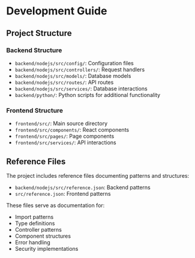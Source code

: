 # Development Guide

## Project Structure

### Backend Structure

- `backend/nodejs/src/config/`: Configuration files
- `backend/nodejs/src/controllers/`: Request handlers
- `backend/nodejs/src/models/`: Database models
- `backend/nodejs/src/routes/`: API routes
- `backend/nodejs/src/services/`: Database interactions
- `backend/python/`: Python scripts for additional functionality

### Frontend Structure

- `frontend/src/`: Main source directory
- `frontend/src/components/`: React components
- `frontend/src/pages/`: Page components
- `frontend/src/services/`: API interactions

## Reference Files

The project includes reference files documenting patterns and structures:

- `backend/nodejs/src/reference.json`: Backend patterns
- `src/reference.json`: Frontend patterns

These files serve as documentation for:
- Import patterns
- Type definitions
- Controller patterns
- Component structures
- Error handling
- Security implementations